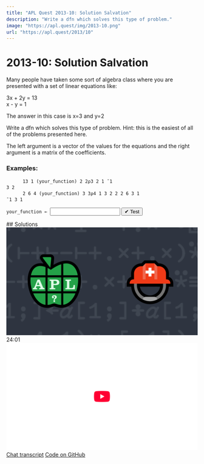 ```yaml
---
title: "APL Quest 2013-10: Solution Salvation"
description: "Write a dfn which solves this type of problem."
image: "https://apl.quest/img/2013-10.png"
url: "https://apl.quest/2013/10"
---
```


# <span class=s>2013-</span>10: Solution Salvation

<!-- Write a function which solves a set of linear equations -->

Many people have taken some sort of algebra class where you are presented with a set of linear
equations like:

3x + 2y = 13<br>
x - y = 1

The answer in this case is x=3 and y=2

Write a dfn which solves this type of problem. Hint: this is the easiest of all of the problems
presented here.

The left argument is a vector of the values for the equations and the right argument is a matrix of
the coefficients.

### Examples:

```APL
      13 1 (your_function) 2 2⍴3 2 1 ¯1
3 2
      2 6 4 (your_function) 3 3⍴4 1 3 2 2 2 6 3 1
¯1 3 1
```
<div class="pdiv">
  <code onclick="p_Input.focus()">your_function ← </code><input id="p_Input" autocomplete="off" spellcheck="false" oninput="this.parentElement.querySelector`button`.disabled=false;localStorage.setItem(window.location.pathname,this.value)" onkeypress="subm(event)">
  <button onclick="alert$.next`Testing…`;submitSolution`p`" class="md-button md-button--primary">&#x2714; Test</button>
</div>
<p id="p_Output"></p>
## Solutions
<div onclick="play(this)" title="Video on YouTube" class="yt">
<img class="md-header--shadow" alt="Video Thumbnail" src="../../img/2013-10.png">
<time>24:01</time>
<img alt="YouTube" src="../../img/yt-big.png">
</div>
<a href="https://chat.stackexchange.com/transcript/52405?m=60845175#60845175" target="_blank" class="md-button md-button--primary">Chat transcript</a>
<a href="https://github.com/abrudz/apl_quest/blob/main/2013/10.apl" target="_blank" class="md-button md-button--primary right">Code on GitHub</a>

<script>
    testCases={"a":[["13 1","2 2⍴3 2 1 ¯1"],["2 6 4","3 3⍴4 1 3 2 2 2 6 3 1"],["5 ¯1","2 2⍴1 2 1 ¯1"],["4 ¯2 11","3 3⍴4 3 2 0 1 1 ¯1 ¯1 5"],["6 6 4","3 3⍴1 2 3 3 2 1 1 2 1"]],"b":[["1 1 1","3 3⍴1 0 0 0 1 0 0 0 1"],["0 0 0","3 3⍴1 0 0 0 1 0 0 0 1"],["¯5+?10 10 10","3 3⍴1 0 0 0 1 0 0 0 1"],["1","1"],["1","?10"],["?10","?10"]],"f":"{⍺⌹⍵}"}
    p_Input.value=localStorage.getItem(window.location.pathname)
    play=e=>e.outerHTML=`<iframe class="md-header--shadow" src="https://www.youtube.com/embed/w-rzx2VNqbY?list=PLYKQVqyrAEj9wDIUyLDGtDAFTKY38BUMN&autoplay=1" title="<span class=s>2013-</span>10: Solution Salvation (APL Quest 2013-10)" frameborder="0" allow="accelerometer; autoplay; clipboard-write; encrypted-media; gyroscope; picture-in-picture; web-share" referrerpolicy="strict-origin-when-cross-origin" allowfullscreen></iframe>`
</script>

